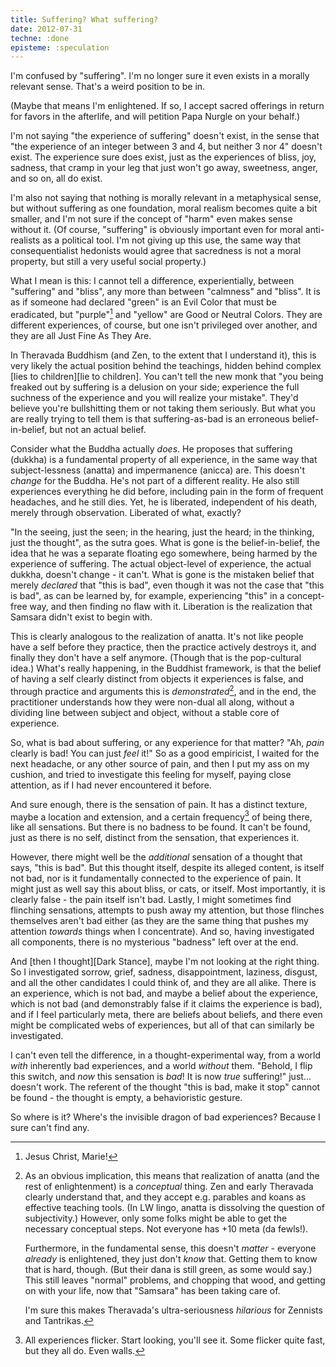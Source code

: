 ```yaml
---
title: Suffering? What suffering?
date: 2012-07-31
techne: :done
episteme: :speculation
---
```


I'm confused by "suffering". I'm no longer sure it even exists in a morally relevant sense. That's a weird position to be in.

(Maybe that means I'm enlightened. If so, I accept sacred offerings in return for favors in the afterlife, and will petition Papa Nurgle on your behalf.)

I'm not saying "the experience of suffering" doesn't exist, in the sense that "the experience of an integer between 3 and 4, but neither 3 nor 4" doesn't exist. The experience sure does exist, just as the experiences of bliss, joy, sadness, that cramp in your leg that just won't go away, sweetness, anger, and so on, all do exist.

I'm also not saying that nothing is morally relevant in a metaphysical sense, but without suffering as one foundation, moral realism becomes quite a bit smaller, and I'm not sure if the concept of "harm" even makes sense without it. (Of course, "suffering" is obviously important even for moral anti-realists as a political tool. I'm not giving up this use, the same way that consequentialist hedonists would agree that sacredness is not a moral property, but still a very useful social property.)

What I mean is this: I cannot tell a difference, experientially, between "suffering" and "bliss", any more than between "calmness" and "bliss". It is as if someone had declared "green" is an Evil Color that must be eradicated, but "purple"[^jcm] and "yellow" are Good or Neutral Colors. They are different experiences, of course, but one isn't privileged over another, and they are all Just Fine As They Are.

[^jcm]: Jesus Christ, Marie!

In Theravada Buddhism (and Zen, to the extent that I understand it), this is very likely the actual position behind the teachings, hidden behind complex [lies to children][lie to children]. You can't tell the new monk that "you being freaked out by suffering is a delusion on your side; experience the full suchness of the experience and you will realize your mistake". They'd believe you're bullshitting them or not taking them seriously. But what you are really trying to tell them is that suffering-as-bad is an erroneous belief-in-belief, but not an actual belief.

Consider what the Buddha actually *does*. He proposes that suffering (dukkha) is a fundamental property of all experience, in the same way that subject-lessness (anatta) and impermanence (anicca) are. This doesn't *change* for the Buddha. He's not part of a different reality. He also still experiences everything he did before, including pain in the form of frequent headaches, and he still dies. Yet, he is liberated, independent of his death, merely through observation. Liberated of what, exactly?

"In the seeing, just the seen; in the hearing, just the heard; in the thinking, just the thought", as the sutra goes. What is gone is the belief-in-belief, the idea that he was a separate floating ego somewhere, being harmed by the experience of suffering. The actual object-level of experience, the actual dukkha, doesn't change - it can't. What is gone is the mistaken belief that merely *declared* that "this is bad", even though it was not the case that "this is bad", as can be learned by, for example, experiencing "this" in a concept-free way, and then finding no flaw with it. Liberation is the realization that Samsara didn't exist to begin with.

This is clearly analogous to the realization of anatta. It's not like people have a self before they practice, then the practice actively destroys it, and finally they don't have a self anymore. (Though that is the pop-cultural idea.) What's really happening, in the Buddhist framework, is that the belief of having a self clearly distinct from objects it experiences is false, and through practice and arguments this is *demonstrated*[^demo], and in the end, the practitioner understands how they were non-dual all along, without a dividing line between subject and object, without a stable core of experience.

[^demo]:
    As an obvious implication, this means that realization of anatta (and the rest of enlightenment) is a *conceptual* thing. Zen and early Theravada clearly understand that, and they accept e.g. parables and koans as effective teaching tools. (In LW lingo, anatta is dissolving the question of subjectivity.) However, only some folks might be able to get the necessary conceptual steps. Not everyone has +10 meta (da fewls!).

    Furthermore, in the fundamental sense, this doesn't *matter* - everyone *already* is enlightened, they just don't *know* that. Getting them to know that is hard, though. (But their dana is still green, as some would say.) This still leaves "normal" problems, and chopping that wood, and getting on with your life, now that "Samsara" has been taking care of.

    I'm sure this makes Theravada's ultra-seriousness *hilarious* for Zennists and Tantrikas.

So, what is bad about suffering, or any experience for that matter? "Ah, *pain* clearly is bad! You can just *feel* it!" So as a good empiricist, I waited for the next headache, or any other source of pain, and then I put my ass on my cushion, and tried to investigate this feeling for myself, paying close attention, as if I had never encountered it before.

And sure enough, there is the sensation of pain. It has a distinct texture, maybe a location and extension, and a certain frequency[^frequency] of being there, like all sensations. But there is no badness to be found. It can't be found, just as there is no self, distinct from the sensation, that experiences it. 

[^frequency]: All experiences flicker. Start looking, you'll see it. Some flicker quite fast, but they all do. Even walls.

However, there might well be the *additional* sensation of a thought that says, "this is bad". But this thought itself, despite its alleged content, is itself not bad, nor is it fundamentally connected to the experience of pain. It might just as well say this about bliss, or cats, or itself. Most importantly, it is clearly false - the pain itself isn't bad. Lastly, I might sometimes find flinching sensations, attempts to push away my attention, but those flinches themselves aren't bad either (as they are the same thing that pushes my attention *towards* things when I concentrate). And so, having investigated all components, there is no mysterious "badness" left over at the end. 

And [then I thought][Dark Stance], maybe I'm not looking at the right thing. So I investigated sorrow, grief, sadness, disappointment, laziness, disgust, and all the other candidates I could think of, and they are all alike. There is an experience, which is not bad, and maybe a belief about the experience, which is not bad (and demonstrably false if it claims the experience is bad), and if I feel particularly meta, there are beliefs about beliefs, and there even might be complicated webs of experiences, but all of that can similarly be investigated.

I can't even tell the difference, in a thought-experimental way, from a world *with* inherently bad experiences, and a world *without* them. "Behold, I flip this switch, and *now* this sensation is *bad*! It is now *true* suffering!" just... doesn't work. The referent of the thought "this is bad, make it stop" cannot be found - the thought is empty, a behavioristic gesture.

So where is it? Where's the invisible dragon of bad experiences? Because I sure can't find any.
